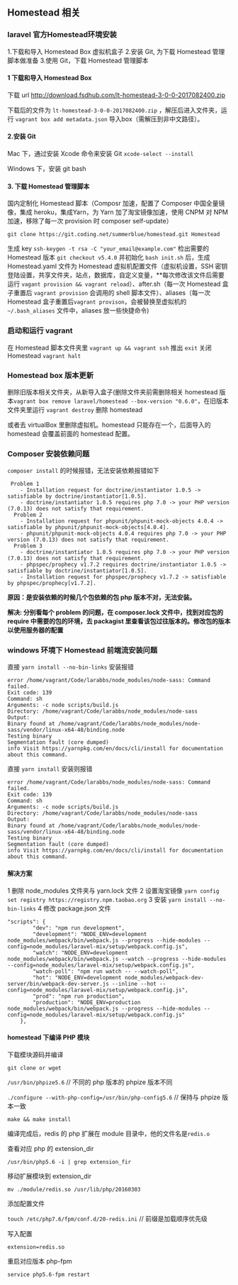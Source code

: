 

## Homestead 相关

### laravel 官方Homestead环境安装
1.下载和导入 Homestead Box 虚拟机盒子
2.安装 Git, 为下载 Homestead 管理脚本做准备
3.使用 Git，下载 Homestead 管理脚本

#### 1 下载和导入 Homestead Box

下载 url http://download.fsdhub.com/lt-homestead-3-0-0-2017082400.zip

下载后的文件为 `lt-homestead-3-0-0-2017082400.zip` ，解压后进入文件夹，运行 `vagrant box add metadata.json` 导入box（需解压到非中文路径）。

#### 2.安装 Git

Mac 下，通过安装 Xcode 命令来安装 Git `xcode-select --install`

Windows  下，安装 git bash

#### 3. 下载 Homestead 管理脚本

国内定制化 Homestead 脚本（Composr 加速，配置了 Composer 中国全量镜像，集成 heroku，集成Yarn，为 Yarn 加了淘宝镜像加速，使用 CNPM 对 NPM 加速，移除了每一次 provision 时 composer self-update）

`git clone https://git.coding.net/summerblue/homestead.git Homestead`

生成 key `ssh-keygen -t rsa -C "your_email@example.com"`
检出需要的 Homestead 版本 `git checkout v5.4.0`  并初始化 `bash init.sh` 后，生成 Homestead.yaml 文件为 Homestead 虚拟机配置文件（虚拟机设置，SSH 密钥登陆设置，共享文件夹，站点，数据库，自定义变量，**每次修改该文件后需要运行 `vagant provision && vagrant reload`）、after.sh（每一次 Homestead 盒子重置后 `vagrant provision` 会调用的 shell 脚本文件）、aliases（每一次 Homestead 盒子重置后`vagrant provison`，会被替换至虚拟机的`~/.bash_aliases` 文件中，aliases 放一些快捷命令)

### 启动和运行 vagrant

在 Homestead 脚本文件夹里 `vagrant up && vagrant ssh` 推出 `exit` 关闭 Homestead `vagrant halt`

### Homestead box 版本更新

删除旧版本相关文件夹，从新导入盒子(删除文件夹前需删除相关 homestead 版本`vagrant box remove laravel/homestead --box-version "0.6.0"`，在旧版本文件夹里运行 `vagrant destroy` 删除 homestead

或者去 virtualBox 里删除虚拟机。homestead 只能存在一个，后面导入的 homestead 会覆盖前面的 homestead 配置。
### Composer 安装依赖问题
`composer install` 的时候报错，无法安装依赖报错如下
```
 Problem 1
    - Installation request for doctrine/instantiator 1.0.5 -> satisfiable by doctrine/instantiator[1.0.5].
    - doctrine/instantiator 1.0.5 requires php 7.0 -> your PHP version (7.0.13) does not satisfy that requirement.
  Problem 2
    - Installation request for phpunit/phpunit-mock-objects 4.0.4 -> satisfiable by phpunit/phpunit-mock-objects[4.0.4].
    - phpunit/phpunit-mock-objects 4.0.4 requires php 7.0 -> your PHP version (7.0.13) does not satisfy that requirement.
  Problem 3
    - doctrine/instantiator 1.0.5 requires php 7.0 -> your PHP version (7.0.13) does not satisfy that requirement.
    - phpspec/prophecy v1.7.2 requires doctrine/instantiator 1.0.5 -> satisfiable by doctrine/instantiator[1.0.5].
    - Installation request for phpspec/prophecy v1.7.2 -> satisfiable by phpspec/prophecy[v1.7.2].
```
__原因：是安装依赖的时候几个包依赖的包 php 版本不对，无法安装。__

__解决: 分别看每个 problem 的问题，在 composer.lock 文件中，找到对应包的 require 中需要的包的环境，去 packagist 里查看该包过往版本的。修改包的版本以使用服务器的配置__
### windows 环境下 Homestead 前端流安装问题
直接 `yarn install --no-bin-links` 安装报错
```
error /home/vagrant/Code/larabbs/node_modules/node-sass: Command failed.
Exit code: 139
Command: sh
Arguments: -c node scripts/build.js
Directory: /home/vagrant/Code/larabbs/node_modules/node-sass
Output:
Binary found at /home/vagrant/Code/larabbs/node_modules/node-sass/vendor/linux-x64-48/binding.node
Testing binary
Segmentation fault (core dumped)
info Visit https://yarnpkg.com/en/docs/cli/install for documentation about this command.
```
直接 `yarn install` 安装则报错
```
error /home/vagrant/Code/larabbs/node_modules/node-sass: Command failed.
Exit code: 139
Command: sh
Arguments: -c node scripts/build.js
Directory: /home/vagrant/Code/larabbs/node_modules/node-sass
Output:
Binary found at /home/vagrant/Code/larabbs/node_modules/node-sass/vendor/linux-x64-48/binding.node
Testing binary
Segmentation fault (core dumped)
info Visit https://yarnpkg.com/en/docs/cli/install for documentation about this command.
```
#### 解决方案
1 删除 node_modules 文件夹与 yarn.lock 文件
2 设置淘宝镜像 `yarn config set registry https://registry.npm.taobao.org`
3 安装 `yarn install --no-bin-links`
4 修改 package.json 文件
```
"scripts": {
        "dev": "npm run development",
        "development": "NODE_ENV=development node_modules/webpack/bin/webpack.js --progress --hide-modules --config=node_modules/laravel-mix/setup/webpack.config.js",
        "watch": "NODE_ENV=development node_modules/webpack/bin/webpack.js --watch --progress --hide-modules --config=node_modules/laravel-mix/setup/webpack.config.js",
        "watch-poll": "npm run watch -- --watch-poll",
        "hot": "NODE_ENV=development node_modules/webpack-dev-server/bin/webpack-dev-server.js --inline --hot --config=node_modules/laravel-mix/setup/webpack.config.js",
        "prod": "npm run production",
        "production": "NODE_ENV=production node_modules/webpack/bin/webpack.js --progress --hide-modules --config=node_modules/laravel-mix/setup/webpack.config.js"
    },
```

#### homestead 下编译 PHP 模块
  下载模块源码并编译
  
  `git clone or wget`
  
  `/usr/bin/phpize5.6` // 不同的 php 版本的 phpize 版本不同
  
  `./configure --with-php-config=/usr/bin/php-config5.6`  // 保持与 phpize 版本一致
  
  `make && make install`
  
  编译完成后，redis 的 php 扩展在 module 目录中，他的文件名是`redis.o`
  
  查看对应 php 的 extension_dir
  
  `/usr/bin/php5.6 -i | grep extension_fir`
  
  移动扩展模块到 extension_dir 
  
  `mv ./module/redis.so /usr/lib/php/20160303`
  
  添加配置文件
  
  `touch /etc/php7.6/fpm/conf.d/20-redis.ini` // 前缀是加载顺序优先级
  
  写入配置
  
  `extension=redis.so`
  
  重启对应版本 php-fpm
  
  `service php5.6-fpm restart`
